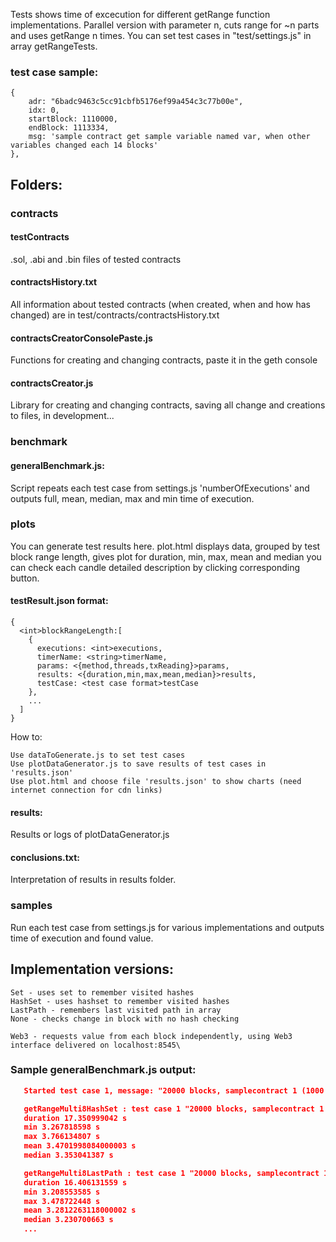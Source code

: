 Tests shows time of excecution for different getRange function implementations.
Parallel version with parameter n, cuts range for ~n parts and uses getRange n times.
You can set test cases in "test/settings.js" in array getRangeTests.

### test case sample:

    {
        adr: "6badc9463c5cc91cbfb5176ef99a454c3c77b00e",
        idx: 0,
        startBlock: 1110000,
        endBlock: 1113334,
        msg: 'sample contract get sample variable named var, when other variables changed each 14 blocks'
    },


## Folders:
### contracts
#### testContracts
.sol, .abi and .bin files of tested contracts
#### contractsHistory.txt
All information about tested contracts (when created, when and how has changed) are in test/contracts/contractsHistory.txt
#### contractsCreatorConsolePaste.js
Functions for creating and changing contracts, paste it in the geth console
#### contractsCreator.js
Library for creating and changing contracts, saving all change and creations to files, in development...
### benchmark
#### generalBenchmark.js:
Script repeats each test case from settings.js 'numberOfExecutions'
and outputs full, mean, median, max and min time of execution.

### plots
You can generate test results here.
plot.html displays data, grouped by test block range length,
gives plot for duration, min, max, mean and median
you can check each candle detailed description by clicking corresponding button.
#### testResult.json format:

    {
      <int>blockRangeLength:[
        {
          executions: <int>executions,
          timerName: <string>timerName,
          params: <{method,threads,txReading}>params,
          results: <{duration,min,max,mean,median}>results,
          testCase: <test case format>testCase
        },
        ...
      ]
    }

How to:

    Use dataToGenerate.js to set test cases
    Use plotDataGenerator.js to save results of test cases in 'results.json'
    Use plot.html and choose file 'results.json' to show charts (need internet connection for cdn links)

#### results:
Results or logs of plotDataGenerator.js
#### conclusions.txt:
Interpretation of results in results folder.

### samples
Run each test case from settings.js for various implementations and outputs time of execution and found value.


## Implementation versions:

    Set - uses set to remember visited hashes
    HashSet - uses hashset to remember visited hashes
    LastPath - remembers last visited path in array
    None - checks change in block with no hash checking

    Web3 - requests value from each block independently, using Web3 interface delivered on localhost:8545\

### Sample generalBenchmark.js output:

```json
   Started test case 1, message: "20000 blocks, samplecontract 1 (1000 changes to 10000 blocks) at index 0"

   getRangeMulti8HashSet : test case 1 "20000 blocks, samplecontract 1 (1000 changes to 10000 blocks) at index 0", (iterations 5 searched in 20000 blocks):
   duration 17.350999042 s
   min 3.267818598 s
   max 3.766134807 s
   mean 3.4701998084000003 s
   median 3.353041387 s

   getRangeMulti8LastPath : test case 1 "20000 blocks, samplecontract 1 (1000 changes to 10000 blocks) at index 0", (iterations 5 searched in 20000 blocks):
   duration 16.406131559 s
   min 3.208553585 s
   max 3.478722448 s
   mean 3.2812263118000002 s
   median 3.230700663 s
   ...
```
